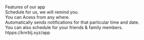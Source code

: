 Features of our app <br>
Schedule for us, we will remind you. <br>
You can Acess from any where. <br>
Automatically sends notifications for that particular time and date. <br>
You can also schedule for your friends & family members. <br>
htpps://knrblj.xyz/app

